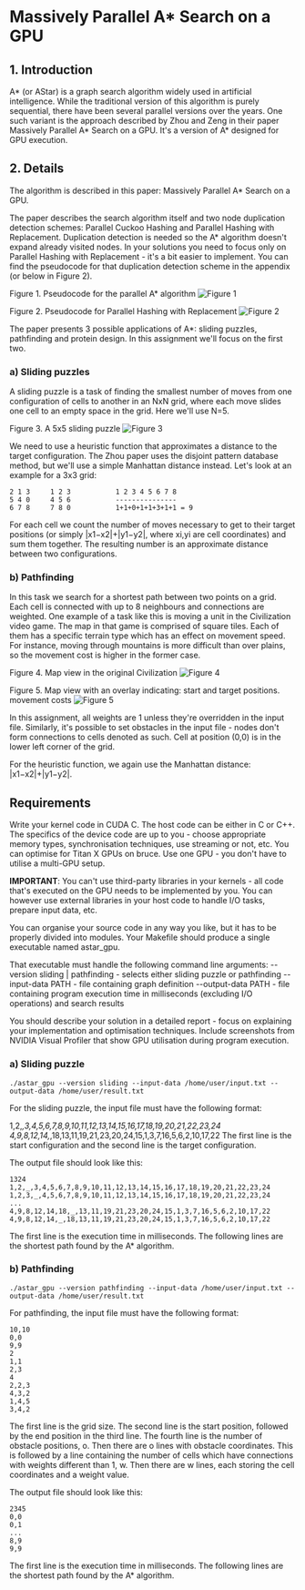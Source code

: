 # Massively Parallel A* Search on a GPU

## 1. Introduction

A* (or AStar) is a graph search algorithm widely used in artificial intelligence. While the traditional version of this algorithm is purely sequential, there have been several parallel versions over the years. One such variant is the approach described by Zhou and Zeng in their paper Massively Parallel A* Search on a GPU. It's a version of A* designed for GPU execution.

## 2. Details

The algorithm is described in this paper: Massively Parallel A* Search on a GPU.

The paper describes the search algorithm itself and two node duplication detection schemes: Parallel Cuckoo Hashing and Parallel Hashing with Replacement. Duplication detection is needed so the A* algorithm doesn't expand already visited nodes. In your solutions you need to focus only on Parallel Hashing with Replacement - it's a bit easier to implement. You can find the pseudocode for that duplication detection scheme in the appendix (or below in Figure 2).

Figure 1. Pseudocode for the parallel A* algorithm
![Figure 1](images/figure_1.png)

Figure 2. Pseudocode for Parallel Hashing with Replacement
![Figure 2](images/figure_2.png)

The paper presents 3 possible applications of A*: sliding puzzles, pathfinding and protein design. In this assignment we'll focus on the first two.

### a) Sliding puzzles

A sliding puzzle is a task of finding the smallest number of moves from one configuration of cells to another in an NxN grid, where each move slides one cell to an empty space in the grid. Here we'll use N=5.

Figure 3. A 5x5 sliding puzzle
![Figure 3](images/figure_3.png)

We need to use a heuristic function that approximates a distance to the target configuration. The Zhou paper uses the disjoint pattern database method, but we'll use a simple Manhattan distance instead. Let's look at an example for a 3x3 grid:

```
2 1 3     1 2 3           1 2 3 4 5 6 7 8
5 4 0     4 5 6           ---------------
6 7 8     7 8 0           1+1+0+1+1+3+1+1 = 9
```

For each cell we count the number of moves necessary to get to their target positions (or simply |x1−x2|+|y1−y2|, where xi,yi are cell coordinates) and sum them together. The resulting number is an approximate distance between two configurations.

### b) Pathfinding

In this task we search for a shortest path between two points on a grid. Each cell is connected with up to 8 neighbours and connections are weighted. One example of a task like this is moving a unit in the Civilization video game. The map in that game is comprised of square tiles. Each of them has a specific terrain type which has an effect on movement speed. For instance, moving through mountains is more difficult than over plains, so the movement cost is higher in the former case.

Figure 4. Map view in the original Civilization
![Figure 4](images/figure_4.jpg)

Figure 5. Map view with an overlay indicating: start and target positions. movement costs
![Figure 5](images/figure_5.jpg)

In this assignment, all weights are 1 unless they're overridden in the input file. Similarly, it's possible to set obstacles in the input file - nodes don't form connections to cells denoted as such. Cell at position (0,0) is in the lower left corner of the grid.

For the heuristic function, we again use the Manhattan distance: |x1−x2|+|y1−y2|.

## Requirements

Write your kernel code in CUDA C. The host code can be either in C or C++. The specifics of the device code are up to you - choose appropriate memory types, synchronisation techniques, use streaming or not, etc. You can optimise for Titan X GPUs on bruce. Use one GPU - you don't have to utilise a multi-GPU setup.

**IMPORTANT**: You can't use third-party libraries in your kernels - all code that's executed on the GPU needs to be implemented by you. You can however use external libraries in your host code to handle I/O tasks, prepare input data, etc.

You can organise your source code in any way you like, but it has to be properly divided into modules. Your Makefile should produce a single executable named astar_gpu.

That executable must handle the following command line arguments:
--version sliding | pathfinding - selects either sliding puzzle or pathfinding
--input-data PATH - file containing graph definition
--output-data PATH - file containing program execution time in milliseconds (excluding I/O operations) and search results

You should describe your solution in a detailed report - focus on explaining your implementation and optimisation techniques. Include screenshots from NVIDIA Visual Profiler that show GPU utilisation during program execution.

### a) Sliding puzzle
```
./astar_gpu --version sliding --input-data /home/user/input.txt --output-data /home/user/result.txt
```

For the sliding puzzle, the input file must have the following format:

1,2,_,3,4,5,6,7,8,9,10,11,12,13,14,15,16,17,18,19,20,21,22,23,24
4,9,8,12,14,_,18,13,11,19,21,23,20,24,15,1,3,7,16,5,6,2,10,17,22
The first line is the start configuration and the second line is the target configuration.

The output file should look like this:
```
1324
1,2,_,3,4,5,6,7,8,9,10,11,12,13,14,15,16,17,18,19,20,21,22,23,24
1,2,3,_,4,5,6,7,8,9,10,11,12,13,14,15,16,17,18,19,20,21,22,23,24
...
4,9,8,12,14,18,_,13,11,19,21,23,20,24,15,1,3,7,16,5,6,2,10,17,22
4,9,8,12,14,_,18,13,11,19,21,23,20,24,15,1,3,7,16,5,6,2,10,17,22
```
The first line is the execution time in milliseconds. The following lines are the shortest path found by the A* algorithm.
### b) Pathfinding
```
./astar_gpu --version pathfinding --input-data /home/user/input.txt --output-data /home/user/result.txt
```

For pathfinding, the input file must have the following format:
```
10,10
0,0
9,9
2
1,1
2,3
4
2,2,3
4,3,2
1,4,5
3,4,2
```
The first line is the grid size. The second line is the start position, followed by the end position in the third line. The fourth line is the number of obstacle positions, o. Then there are o lines with obstacle coordinates. This is followed by a line containing the number of cells which have connections with weights different than 1, w. Then there are w lines, each storing the cell coordinates and a weight value.

The output file should look like this:
```
2345
0,0
0,1
...
8,9
9,9
```

The first line is the execution time in milliseconds. The following lines are the shortest path found by the A* algorithm.

